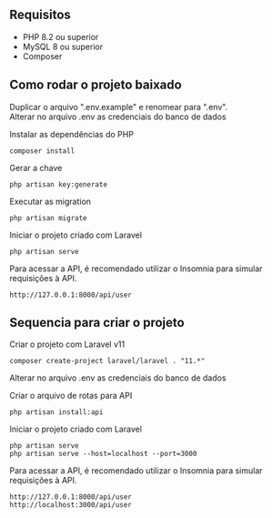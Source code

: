 ## Requisitos

* PHP 8.2 ou superior
* MySQL 8 ou superior
* Composer

## Como rodar o projeto baixado

Duplicar o arquivo ".env.example" e renomear para ".env".<br>
Alterar no arquivo .env as credenciais do banco de dados<br>

Instalar as dependências do PHP
```
composer install
```

Gerar a chave
```
php artisan key:generate
```

Executar as migration
```
php artisan migrate
```

Iniciar o projeto criado com Laravel
```
php artisan serve
```

Para acessar a API, é recomendado utilizar o Insomnia para simular requisições à API.
```
http://127.0.0.1:8000/api/user
```


## Sequencia para criar o projeto
Criar o projeto com Laravel v11
```
composer create-project laravel/laravel . "11.*"
```

Alterar no arquivo .env as credenciais do banco de dados<br>

Criar o arquivo de rotas para API
```
php artisan install:api
```

Iniciar o projeto criado com Laravel
```
php artisan serve
php artisan serve --host=localhost --port=3000
```

Para acessar a API, é recomendado utilizar o Insomnia para simular requisições à API.
```
http://127.0.0.1:8000/api/user
http://localhost:3000/api/user
```